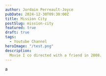 ```yaml
---
author: Jordain Perreault-Joyce
pubDate: 2024-12-30T09:30:00Z
title: Mission City
postSlug: mission-city
featured: true
draft: true
tags:
  - Youtube Channel
heroImage: "/test.png"
description:
  Movie I co directed with a friend in 2008.
---
```

a